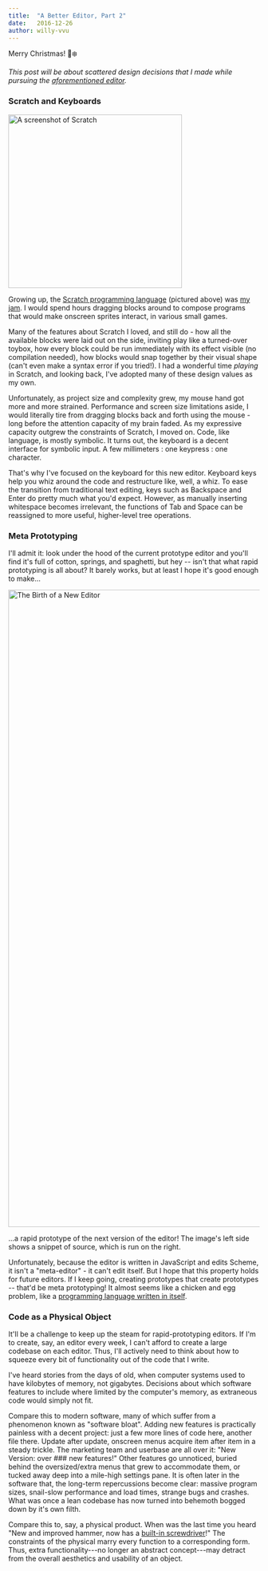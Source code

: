 ```yaml
---
title:  "A Better Editor, Part 2"
date:   2016-12-26
author: willy-vvu
---
```


Merry Christmas! 🎄❄️

*This post will be about scattered design decisions that I made while pursuing the [aforementioned editor](/hidden-bits/2016/12/18/a-better-editor.html).*

### Scratch and Keyboards

<img alt="A screenshot of Scratch" src="/hidden-bits/assets/16-12-26-scratch.png" width="348"/>

Growing up, the [Scratch programming language](https://scratch.mit.edu/projects/editor/) (pictured above) was [my jam](https://scratch.mit.edu/projects/83958956/#editor). I would spend hours dragging blocks around to compose programs that would make onscreen sprites interact, in various small games.

Many of the features about Scratch I loved, and still do - how all the available blocks were laid out on the side, inviting play like a turned-over toybox, how every block could be run immediately with its effect visible (no compilation needed), how blocks would snap together by their visual shape (can't even make a syntax error if you tried!). I had a wonderful time *playing* in Scratch, and looking back, I've adopted many of these design values as my own.

Unfortunately, as project size and complexity grew, my mouse hand got more and more strained. Performance and screen size limitations aside, I would literally tire from dragging blocks back and forth using the mouse - long before the attention capacity of my brain faded. As my expressive capacity outgrew the constraints of Scratch, I moved on. Code, like language, is mostly symbolic. It turns out, the keyboard is a decent interface for symbolic input. A few millimeters : one keypress : one character.

That's why I've focused on the keyboard for this new editor. Keyboard keys help you whiz around the code and restructure like, well, a whiz. To ease the transition from traditional text editing, keys such as Backspace and Enter do pretty much what you'd expect. However, as manually inserting whitespace becomes irrelevant, the functions of Tab and Space can be reassigned to more useful, higher-level tree operations.

### Meta Prototyping

I'll admit it: look under the hood of the current prototype editor and you'll find it's full of cotton, springs, and spaghetti, but hey -- isn't that what rapid prototyping is all about? It barely works, but at least I hope it's good enough to make...

<img alt="The Birth of a New Editor" src="/hidden-bits/assets/16-12-26-meta.png" width="1278"/>

...a rapid prototype of the next version of the editor! The image's left side shows a snippet of source, which is run on the right.

Unfortunately, because the editor is written in JavaScript and edits Scheme, it isn't a "meta-editor" - it can't edit itself. But I hope that this property holds for future editors. If I keep going, creating prototypes that create prototypes -- that'd be meta prototyping! It almost seems like a chicken and egg problem, like a [programming language written in itself](https://en.wikipedia.org/wiki/Bootstrapping_\(compilers\)).

### Code as a Physical Object

It'll be a challenge to keep up the steam for rapid-prototyping editors. If I'm to create, say, an editor every week, I can't afford to create a large codebase on each editor. Thus, I'll actively need to think about how to squeeze every bit of functionality out of the code that I write.

I've heard stories from the days of old, when computer systems used to have kilobytes of memory, not gigabytes. Decisions about which software features to include where limited by the computer's memory, as extraneous code would simply not fit.

Compare this to modern software, many of which suffer from a phenomenon known as "software bloat". Adding new features is practically painless with a decent project: just a few more lines of code here, another file there. Update after update, onscreen menus acquire item after item in a steady trickle. The marketing team and userbase are all over it: "New Version: over ### new features!" Other features go unnoticed, buried behind the oversized/extra menus that grew to accommodate them, or tucked away deep into a mile-high settings pane. It is often later in the software that, the long-term repercussions become clear: massive program sizes, snail-slow performance and load times, strange bugs and crashes. What was once a lean codebase has now turned into behemoth bogged down by it's own filth.

Compare this to, say, a physical product. When was the last time you heard "New and improved hammer, now has a [built-in screwdriver](http://imgur.com/0K1JgLf)!" The constraints of the physical marry every function to a corresponding form. Thus, extra functionality---no longer an abstract concept---may detract from the overall aesthetics and usability of an object.
